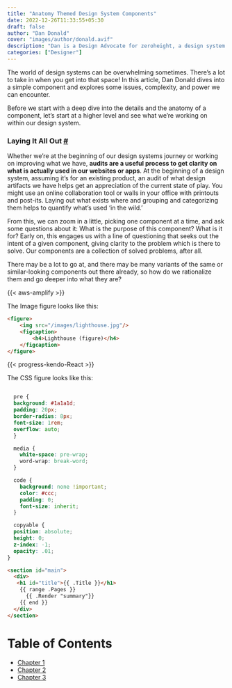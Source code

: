 ```yaml
---
title: "Anatomy Themed Design System Components"
date: 2022-12-26T11:33:55+05:30
draft: false
author: "Dan Donald"
cover: "images/author/donald.avif"
description: "Dan is a Design Advocate for zeroheight, a design system documentation product, drawing on his experience at Auto Trader in the UK, looking after the design system and helping to improve the consumer experience there"
categories: ["Designer"]
---
```



The world of design systems can be overwhelming sometimes. There’s a lot to take in when you get into that space! In this article, Dan Donald dives into a simple component and explores some issues, complexity, and power we can encounter.
 
 <!--more-->

Before we start with a deep dive into the details and the anatomy of a component, let’s start at a higher level and see what we’re working on within our design system.

<!-- ![Jane Doe](/images/featureImg/scrollCover.webp) -->
<!-- {{< figure src="/images/featureImg/scrollCover.webp" title="Illustration from Victor Hugo et son temps (1881)" >}} -->

### Laying It All Out **[#](#laying-it-all-out)**

Whether we’re at the beginning of our design systems journey or working on improving what we have, **audits are a useful process to get clarity on what is actually used in our websites or apps**. At the beginning of a design system, assuming it’s for an existing product, an audit of what design artifacts we have helps get an appreciation of the current state of play. You might use an online collaboration tool or walls in your office with printouts and post-its. Laying out what exists where and grouping and categorizing them helps to quantify what’s used ‘in the wild.’

From this, we can zoom in a little, picking one component at a time, and ask some questions about it: What is the purpose of this component? What is it for? Early on, this engages us with a line of questioning that seeks out the intent of a given component, giving clarity to the problem which is there to solve. Our components are a collection of solved problems, after all.

There may be a lot to go at, and there may be many variants of the same or similar-looking components out there already, so how do we rationalize them and go deeper into what they are?

<!-- ![Summary view](/assets/images/5-connecting-fonts-extensis.webp) -->

{{< aws-amplify >}}

The Image figure looks like this:

```html
<figure>
    <img src="/images/lighthouse.jpg"/>
    <figcaption>
        <h4>Lighthouse (figure)</h4>
    </figcaption>
</figure>
```

{{< progress-kendo-React >}}


The CSS figure looks like this:
```css

  pre {
  background: #1a1a1d;
  padding: 20px;
  border-radius: 8px;
  font-size: 1rem;
  overflow: auto;
  }

  media {
    white-space: pre-wrap;
    word-wrap: break-word;
  }

  code {
    background: none !important;
    color: #ccc;
    padding: 0;
    font-size: inherit;
  }

  copyable {
  position: absolute;
  height: 0;
  z-index: -1;
  opacity: .01;
}

```

```html
<section id="main">
  <div>
   <h1 id="title">{{ .Title }}</h1>
    {{ range .Pages }}
      {{ .Render "summary"}}
    {{ end }}
  </div>
</section>
```

# Table of Contents
  * [Chapter 1](#chapter-1)
  * [Chapter 2](#chapter-2)
  * [Chapter 3](#chapter-3)
